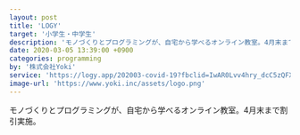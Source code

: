 ```yaml
---
layout: post
title: 'LOGY'
target: '小学生・中学生'
description: 'モノづくりとプログラミングが、自宅から学べるオンライン教室。4月末まで割引実施。'
date: 2020-03-05 13:39:00 +0900
categories: programming
by: '株式会社Yoki'
service: 'https://logy.app/202003-covid-19?fbclid=IwAR0Lvv4hry_dcC5zQFXQEA8yPXrb1vaWLlR3BD1Rv7iF0kcyDvuSGYhvxo0'
image-url: 'https://www.yoki.inc/assets/logo.png'
---
```

モノづくりとプログラミングが、自宅から学べるオンライン教室。4月末まで割引実施。
